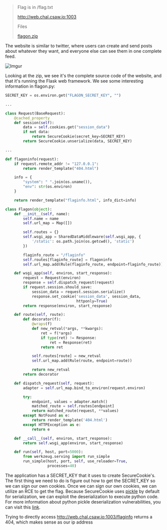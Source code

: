 > Flag is in /flag.txt
> 
> http://web.chal.csaw.io:1003
> 
> Files
> 
> [flagon.zip](https://ctf.csaw.io/files/5d0977e48372db7e81cbf84752a4c511/flagon.zip)

The website is similar to twitter, where users can create and send posts about whatever they want, and everyone else can see them in one complete feed. 

![Imgur](https://i.imgur.com/KoROMvT.png)

Looking at the zip, we see it's the complete source code of the website, and that it's running the Flask web framework. We see some interesting information in flagon.py:

```python
SECRET_KEY = os.environ.get("FLAGON_SECRET_KEY", "")

...

class Request(BaseRequest):
    @cached_property
    def session(self):
        data = self.cookies.get("session_data")
        if not data:
            return SecureCookie(secret_key=SECRET_KEY)
        return SecureCookie.unserialize(data, SECRET_KEY)

...

def flagoninfo(request):
    if request.remote_addr != "127.0.0.1":
        return render_template("404.html")

    info = {
        "system": " ".join(os.uname()),
        "env": str(os.environ)
    }

    return render_template("flaginfo.html", info_dict=info)

class Flagon(object):
    def __init__(self, name):
        self.name = name
        self.url_map = Map([])

        self.routes = {}
        self.wsgi_app = SharedDataMiddleware(self.wsgi_app, {
            '/static': os.path.join(os.getcwd(), 'static')
        })

        flaginfo_route = "/flaginfo"
        self.routes[flaginfo_route] = flagoninfo
        self.url_map.add(Rule(flaginfo_route, endpoint=flaginfo_route))

    def wsgi_app(self, environ, start_response):
        request = Request(environ)
        response = self.dispatch_request(request)
        if request.session.should_save:
            session_data = request.session.serialize()
            response.set_cookie('session_data', session_data,
                                httponly=True)
        return response(environ, start_response)

    def route(self, route):
        def decorator(f):
            @wraps(f)
            def new_retval(*args, **kwargs):
                ret = f(*args)
                if type(ret) != Response:
                    ret = Response(ret)
                return ret

            self.routes[route] = new_retval
            self.url_map.add(Rule(route, endpoint=route))

            return new_retval
        return decorator

    def dispatch_request(self, request):
        adapter = self.url_map.bind_to_environ(request.environ)

        try:
            endpoint, values = adapter.match()
            matched_route = self.routes[endpoint]
            return matched_route(request, **values)
        except NotFound as e:
            return render_template('404.html')
        except HTTPException as e:
            return e

    def __call__(self, environ, start_response):
        return self.wsgi_app(environ, start_response)

    def run(self, host, port=5000):
        from werkzeug.serving import run_simple
        run_simple(host, port, self, use_reloader=True,
                   processes=40)
```
The application has a SECRET_KEY that it uses to create SecureCookie's. The first thing we need to do is figure out how to get the SECRET_KEY so we can sign our own cookies. Once we can sign our own cookies, we can utilize an RCE to get the flag. Because SecureCookie uses [pickle](https://docs.python.org/3/library/pickle.html) by default for serialization, we can exploit the deserialization to execute python code. For more information about python pickle deserialization vulnerabilities, you can visit this [link](https://crowdshield.com/blog.php?name=exploiting-python-deserialization-vulnerabilities).

Trying to directly access http://web.chal.csaw.io:1003/flaginfo returns a 404, which makes sense as our ip address 
